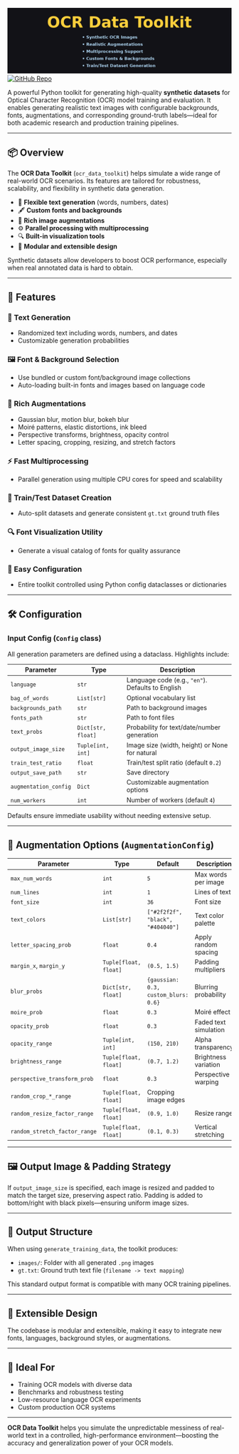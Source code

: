 ![OCR Data Toolkit Cover](https://raw.githubusercontent.com/NaumanHSA/ocr-data-toolkit/main/docs/cover.png)
<a href="https://github.com/your-username/enigma" target="_blank">
  <img src="https://img.shields.io/badge/GitHub-Repository-181717?style=for-the-badge&logo=github&logoColor=white" alt="GitHub Repo" />
</a>

A powerful Python toolkit for generating high-quality **synthetic datasets** for Optical Character Recognition (OCR) model training and evaluation. It enables generating realistic text images with configurable backgrounds, fonts, augmentations, and corresponding ground-truth labels—ideal for both academic research and production training pipelines.

---

## 📦 Overview

The **OCR Data Toolkit** (`ocr_data_toolkit`) helps simulate a wide range of real-world OCR scenarios. Its features are tailored for robustness, scalability, and flexibility in synthetic data generation.

- 🎯 **Flexible text generation** (words, numbers, dates)
- 🖋️ **Custom fonts and backgrounds**
- 🧪 **Rich image augmentations**
- ⚙️ **Parallel processing with multiprocessing**
- 🔍 **Built-in visualization tools**
- 🧱 **Modular and extensible design**

Synthetic datasets allow developers to boost OCR performance, especially when real annotated data is hard to obtain.

---

## 🚀 Features

### 📝 Text Generation
- Randomized text including words, numbers, and dates
- Customizable generation probabilities

### 🖼️ Font & Background Selection
- Use bundled or custom font/background image collections
- Auto-loading built-in fonts and images based on language code

### 🎨 Rich Augmentations
- Gaussian blur, motion blur, bokeh blur
- Moiré patterns, elastic distortions, ink bleed
- Perspective transforms, brightness, opacity control
- Letter spacing, cropping, resizing, and stretch factors

### ⚡ Fast Multiprocessing
- Parallel generation using multiple CPU cores for speed and scalability

### 🧪 Train/Test Dataset Creation
- Auto-split datasets and generate consistent `gt.txt` ground truth files

### 🔍 Font Visualization Utility
- Generate a visual catalog of fonts for quality assurance

### 🔧 Easy Configuration
- Entire toolkit controlled using Python config dataclasses or dictionaries

---

## 🛠️ Configuration

### Input Config (`Config` class)
All generation parameters are defined using a dataclass. Highlights include:

| Parameter | Type | Description |
|----------|------|-------------|
| `language` | `str` | Language code (e.g., `"en"`). Defaults to English |
| `bag_of_words` | `List[str]` | Optional vocabulary list |
| `backgrounds_path` | `str` | Path to background images |
| `fonts_path` | `str` | Path to font files |
| `text_probs` | `Dict[str, float]` | Probability for text/date/number generation |
| `output_image_size` | `Tuple[int, int]` | Image size (width, height) or None for natural |
| `train_test_ratio` | `float` | Train/test split ratio (default `0.2`) |
| `output_save_path` | `str` | Save directory |
| `augmentation_config` | `Dict` | Customizable augmentation options |
| `num_workers` | `int` | Number of workers (default `4`) |

Defaults ensure immediate usability without needing extensive setup.

---

## 🧪 Augmentation Options (`AugmentationConfig`)

| Parameter | Type | Default | Description |
|----------|------|---------|-------------|
| `max_num_words` | `int` | `5` | Max words per image |
| `num_lines` | `int` | `1` | Lines of text |
| `font_size` | `int` | `36` | Font size |
| `text_colors` | `List[str]` | `["#2f2f2f", "black", "#404040"]` | Text color palette |
| `letter_spacing_prob` | `float` | `0.4` | Apply random spacing |
| `margin_x`, `margin_y` | `Tuple[float, float]` | `(0.5, 1.5)` | Padding multipliers |
| `blur_probs` | `Dict[str, float]` | `{gaussian: 0.3, custom_blurs: 0.6}` | Blurring probability |
| `moire_prob` | `float` | `0.3` | Moiré effect |
| `opacity_prob` | `float` | `0.3` | Faded text simulation |
| `opacity_range` | `Tuple[int, int]` | `(150, 210)` | Alpha transparency |
| `brightness_range` | `Tuple[float, float]` | `(0.7, 1.2)` | Brightness variation |
| `perspective_transform_prob` | `float` | `0.3` | Perspective warping |
| `random_crop_*_range` | `Tuple[float, float]` | Cropping image edges |
| `random_resize_factor_range` | `Tuple[float, float]` | `(0.9, 1.0)` | Resize range |
| `random_stretch_factor_range` | `Tuple[float, float]` | `(0.1, 0.3)` | Vertical stretching |

---

## 🖼️ Output Image & Padding Strategy

If `output_image_size` is specified, each image is resized and padded to match the target size, preserving aspect ratio. Padding is added to bottom/right with black pixels—ensuring uniform image sizes.

---

## 📁 Output Structure

When using `generate_training_data`, the toolkit produces:

- `images/`: Folder with all generated `.png` images
- `gt.txt`: Ground truth text file (`filename -> text mapping`)

This standard output format is compatible with many OCR training pipelines.

---

## 🧩 Extensible Design

The codebase is modular and extensible, making it easy to integrate new fonts, languages, background styles, or augmentations.

---

## 🔧 Ideal For

- Training OCR models with diverse data
- Benchmarks and robustness testing
- Low-resource language OCR experiments
- Custom production OCR systems

---

**OCR Data Toolkit** helps you simulate the unpredictable messiness of real-world text in a controlled, high-performance environment—boosting the accuracy and generalization power of your OCR models.